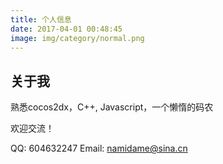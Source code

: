 ```yaml
---
title: 个人信息
date: 2017-04-01 00:48:45
image: img/category/normal.png
---
```


## 关于我

熟悉cocos2dx，C++, Javascript，一个懒惰的码农

欢迎交流！

QQ: 604632247
Email: namidame@sina.cn

